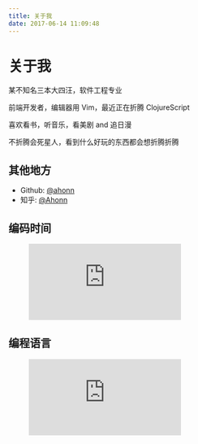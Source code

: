```yaml
---
title: 关于我
date: 2017-06-14 11:09:48
---
```

# 关于我

某不知名三本大四汪，软件工程专业

前端开发者，编辑器用 Vim，最近正在折腾 ClojureScript

喜欢看书，听音乐，看美剧 and 追日漫

不折腾会死星人，看到什么好玩的东西都会想折腾折腾

## 其他地方
- Github: [@ahonn](https://github.com/ahonn)
- 知乎: [@Ahonn](https://www.zhihu.com/people/ahonn)

## 编码时间
<figure><embed src="https://wakatime.com/share/@583c9069-15c3-47a7-ae56-251cd9b782fc/2f03c0b0-8fb2-4758-ba2b-ae8b29c158c4.svg"></embed></figure>

## 编程语言
<figure><embed src="https://wakatime.com/share/@583c9069-15c3-47a7-ae56-251cd9b782fc/c8658394-f9d8-4312-b402-2de4b01c202d.svg"></embed></figure>
